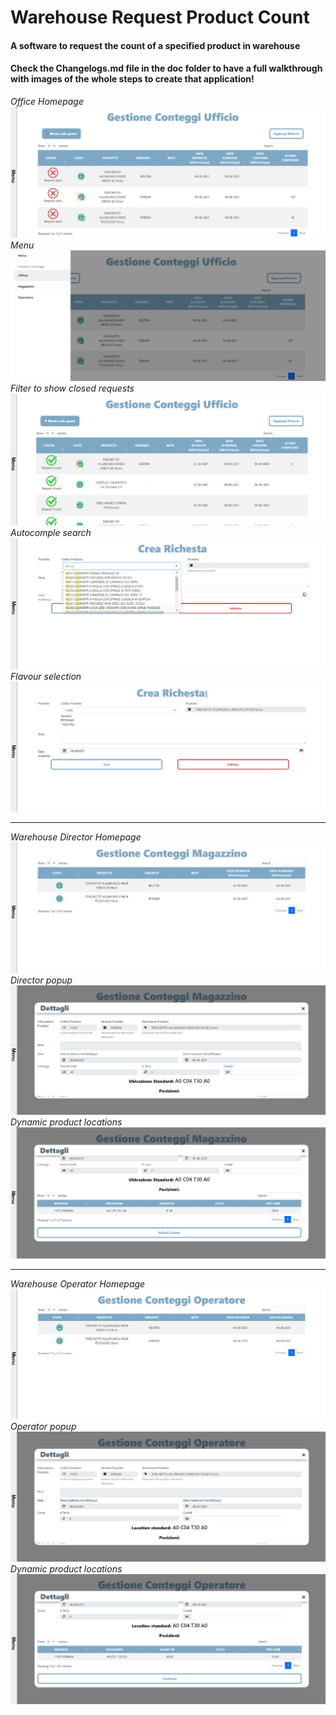 # Warehouse Request Product Count

#### A software to request the count of a specified product in warehouse

#### Check the Changelogs.md file in the doc folder to have a full walkthrough with images of the whole steps to create that application!

_Office Homepage_<br/>
![Office Homepage](doc/changelog_images/15_1_1.png)<br/>
_Menu_<br/>
![Menu](doc/changelog_images/15_1_2.png)<br/>
_Filter to show closed requests_<br/>
![Filter to show closed requests](doc/changelog_images/15_1_3.png)<br/>
_Autocomple search_<br/>
![Autocomple search](doc/changelog_images/15_1_4.png)<br/>
_Flavour selection_<br/>
![Flavour selection](doc/changelog_images/15_1_5.png)<br/>

---

_Warehouse Director Homepage_<br/>
![Warehouse Director Homepage](doc/changelog_images/15_2_1.png)<br/>
_Director popup_<br/>
![Director popup](doc/changelog_images/15_2_2.png)<br/>
_Dynamic product locations_<br/>
![Dynamic product locations](doc/changelog_images/15_2_3.png)<br/>

---

_Warehouse Operator Homepage_<br/>
![Warehouse Operator Homepage](doc/changelog_images/15_3_1.png)<br/>
_Operator popup_<br/>
![Operator popup](doc/changelog_images/15_3_2.png)<br/>
_Dynamic product locations_<br/>
![Dynamic product locations](doc/changelog_images/15_3_3.png)<br/>
